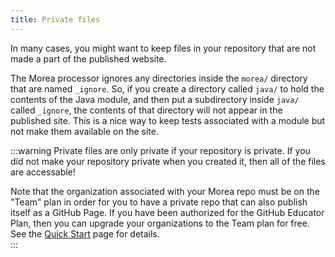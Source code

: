 ```yaml
---
title: Private files
---
```


In many cases, you might want to keep files in your repository that are not made a part of the published website.

The Morea processor ignores any directories inside the `morea/` directory that are named `_ignore`.  So, if you
create a directory called `java/` to hold the contents of the Java module, and then put a subdirectory inside `java/` called `_ignore`, the contents of that directory will not appear in the published site.  This is a nice way to keep tests associated with a module but not make them available on the site.

:::warning
Private files are only private if your repository is private. If you did not make your repository private when you created it, then all of the files are accessable! 

Note that the organization associated with your Morea repo must be on the "Team" plan in order for you to have a private repo that can also publish itself as a GitHub Page.  If you have been authorized for the GitHub Educator Plan, then you can upgrade your organizations to the Team plan for free.  See the [Quick Start](quick-start.md) page for details.  
:::
